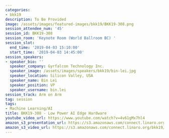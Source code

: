 ```yaml
---
categories:
- bkk19
description: To Be Provided
image: /assets/images/featured-images/bkk19/BKK19-308.png
session_attendee_num: '45'
session_id: BKK19-308
session_room: 'Keynote Room (World Ballroom BC) '
session_slot:
  end_time: '2019-04-03 15:10:00'
  start_time: '2019-04-03 14:45:00'
session_speakers:
- speaker_bio: ''
  speaker_company: Gyrfalcon Technology Inc.
  speaker_image: /assets/images/speakers/bkk19/bin-lei.jpg
  speaker_location: Silicon Valley, USA
  speaker_name: Bin Lei
  speaker_position: VP
  speaker_username: bin.lei
session_track: Arm on Arm
tag: session
tags:
- Machine Learning/AI
title: BKK19-308 - Low Power AI Edge Hardware
youtube_video_url: https://www.youtube.com/watch?v=4v61gMx7hl4
amazon_s3_presentation_url: https://s3.amazonaws.com/connect.linaro.org/bkk19/presentations/bkk19-308.pdf
amazon_s3_video_url: https://s3.amazonaws.com/connect.linaro.org/bkk19/videos/bkk19-308.mp4
---
```

